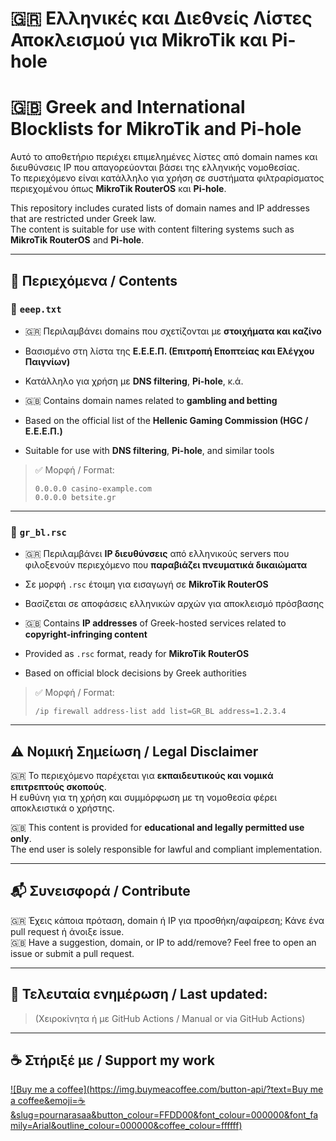 # 🇬🇷 Ελληνικές και Διεθνείς Λίστες Αποκλεισμού για MikroTik και Pi-hole  
# 🇬🇧 Greek and International Blocklists for MikroTik and Pi-hole

Αυτό το αποθετήριο περιέχει επιμελημένες λίστες από domain names και διευθύνσεις IP που απαγορεύονται βάσει της ελληνικής νομοθεσίας.  
Το περιεχόμενο είναι κατάλληλο για χρήση σε συστήματα φιλτραρίσματος περιεχομένου όπως **MikroTik RouterOS** και **Pi-hole**.

This repository includes curated lists of domain names and IP addresses that are restricted under Greek law.  
The content is suitable for use with content filtering systems such as **MikroTik RouterOS** and **Pi-hole**.

---

## 📁 Περιεχόμενα / Contents

### 📄 `eeep.txt`
- 🇬🇷 Περιλαμβάνει domains που σχετίζονται με **στοιχήματα και καζίνο**
- Βασισμένο στη λίστα της **Ε.Ε.Ε.Π. (Επιτροπή Εποπτείας και Ελέγχου Παιγνίων)**
- Κατάλληλο για χρήση με **DNS filtering**, **Pi-hole**, κ.ά.

- 🇬🇧 Contains domain names related to **gambling and betting**
- Based on the official list of the **Hellenic Gaming Commission (HGC / Ε.Ε.Ε.Π.)**
- Suitable for use with **DNS filtering**, **Pi-hole**, and similar tools

> ✅ Μορφή / Format:
> ```
> 0.0.0.0 casino-example.com
> 0.0.0.0 betsite.gr
> ```

---

### 🧱 `gr_bl.rsc`
- 🇬🇷 Περιλαμβάνει **IP διευθύνσεις** από ελληνικούς servers που φιλοξενούν περιεχόμενο που **παραβιάζει πνευματικά δικαιώματα**
- Σε μορφή `.rsc` έτοιμη για εισαγωγή σε **MikroTik RouterOS**
- Βασίζεται σε αποφάσεις ελληνικών αρχών για αποκλεισμό πρόσβασης

- 🇬🇧 Contains **IP addresses** of Greek-hosted services related to **copyright-infringing content**
- Provided as `.rsc` format, ready for **MikroTik RouterOS**
- Based on official block decisions by Greek authorities

> ✅ Μορφή / Format:
> ```
> /ip firewall address-list add list=GR_BL address=1.2.3.4
> ```

---

## ⚠️ Νομική Σημείωση / Legal Disclaimer

🇬🇷 Το περιεχόμενο παρέχεται για **εκπαιδευτικούς και νομικά επιτρεπτούς σκοπούς**.  
Η ευθύνη για τη χρήση και συμμόρφωση με τη νομοθεσία φέρει αποκλειστικά ο χρήστης.

🇬🇧 This content is provided for **educational and legally permitted use only**.  
The end user is solely responsible for lawful and compliant implementation.

---

## 📬 Συνεισφορά / Contribute

🇬🇷 Έχεις κάποια πρόταση, domain ή IP για προσθήκη/αφαίρεση; Κάνε ένα pull request ή άνοιξε issue.  
🇬🇧 Have a suggestion, domain, or IP to add/remove? Feel free to open an issue or submit a pull request.

---

## 📅 Τελευταία ενημέρωση / Last updated:
> (Χειροκίνητα ή με GitHub Actions / Manual or via GitHub Actions)


---

## ☕ Στήριξέ με / Support my work

[![Buy me a coffee](https://img.buymeacoffee.com/button-api/?text=Buy me a coffee&emoji=☕&slug=pournarasaa&button_colour=FFDD00&font_colour=000000&font_family=Arial&outline_colour=000000&coffee_colour=ffffff)](https://buymeacoffee.com/pournarasaa)
